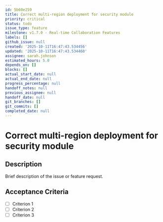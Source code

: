 ```yaml
---
id: 5b60e259
title: Correct multi-region deployment for security module
priority: critical
status: todo
issue_type: feature
milestone: v1.7.0 - Real-time Collaboration Features
labels: []
github_issue: null
created: '2025-10-11T16:47:43.534456'
updated: '2025-10-11T16:47:43.534460'
assignee: sarah.johnson
estimated_hours: 5.0
depends_on: []
blocks: []
actual_start_date: null
actual_end_date: null
progress_percentage: null
handoff_notes: null
previous_assignee: null
handoff_date: null
git_branches: []
git_commits: []
completed_date: null
---
```


# Correct multi-region deployment for security module

## Description

Brief description of the issue or feature request.

## Acceptance Criteria

- [ ] Criterion 1
- [ ] Criterion 2
- [ ] Criterion 3